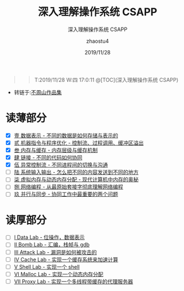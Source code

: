 ﻿---
layout:     post
title:      深入理解操作系统 CSAPP
subtitle:   深入理解操作系统 CSAPP
date:       2019/11/28
author:     zhaostu4
header-img: img/post-bg-ios10.jpg
catalog: true
tags:
    - 学习笔记
    - 操作系统
    - 深入理解操作系统 CSAPP
---

>> T:2019/11/28  W:四 17:0:11
@[TOC](深入理解操作系统 CSAPP)
- 转链于:[不周山作品集](https://wdxtub.com/csapp/thin-csapp-0/2016/04/16/)
# 读薄部分
- [x] [壹 数据表示 - 不同的数据是如何存储与表示的](http://wdxtub.com/csapp/thin-csapp-1/2016/04/16/)
- [x] [贰 机器指令与程序优化 - 控制流、过程调用、缓冲区溢出](http://wdxtub.com/csapp/thin-csapp-2/2016/04/16/)
- [x] [叁 内存与缓存 - 内存层级与缓存机制](http://wdxtub.com/csapp/thin-csapp-3/2016/04/16/)
- [x] [肆 链接 - 不同的代码如何协同](http://wdxtub.com/csapp/thin-csapp-4/2016/04/16/)
- [x] [伍 异常控制流 - 不同进程间的切换与沟通](http://wdxtub.com/csapp/thin-csapp-5/2016/04/16/)
- [ ] [陆 系统输入输出 - 怎么把不同的内容发送到不同的地方](http://wdxtub.com/csapp/thin-csapp-6/2016/04/16/)
- [ ] [柒 虚拟内存与动态内存分配 - 现代计算机中内存的奥秘](http://wdxtub.com/csapp/thin-csapp-7/2016/04/16/)
- [ ] [捌 网络编程 - 从最原始套接字彻底理解网络编程](http://wdxtub.com/csapp/thin-csapp-8/2016/04/16/)
- [ ] [玖 并行与同步 - 协同工作中最重要的两个问题](http://wdxtub.com/csapp/thin-csapp-9/2016/04/16/)
# 读厚部分
- [ ] [I Data Lab - 位操作，数据表示](http://wdxtub.com/csapp/thick-csapp-lab-1/2016/04/16/)
- [ ] [II Bomb Lab - 汇编，栈帧与 gdb](http://wdxtub.com/csapp/thick-csapp-lab-2/2016/04/16/)
- [ ] [III Attack Lab - 漏洞是如何被攻击的](http://wdxtub.com/csapp/thick-csapp-lab-3/2016/04/16/)
- [ ] [IV Cache Lab - 实现一个缓存系统来加速计算](http://wdxtub.com/csapp/thick-csapp-lab-4/2016/04/16/)
- [ ] [V Shell Lab - 实现一个 shell](http://wdxtub.com/csapp/thick-csapp-lab-5/2016/04/16/)
- [ ] [VI Malloc Lab - 实现一个动态内存分配](http://wdxtub.com/csapp/thick-csapp-lab-6/2016/04/16/)
- [ ] [VII Proxy Lab - 实现一个多线程带缓存的代理服务器](http://wdxtub.com/csapp/thick-csapp-lab-7/2016/04/16/)
